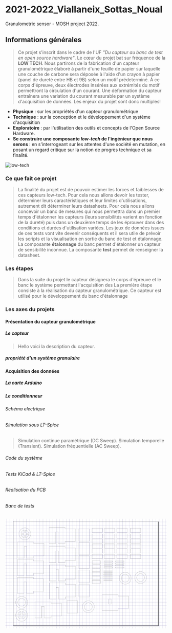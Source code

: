 # 2021-2022_Viallaneix_Sottas_Noual
Granulometric sensor - MOSH project 2022.

## Informations générales
> Ce projet s'inscrit dans le cadre de l'UF _"Du capteur au banc de test en open source hardware"_.
> Le cœur du projet bat sur fréquence de la **LOW TECH**. Nous partirons de la fabrication d'un capteur granulométrique élaboré à partir d'une feuille de papier sur laquelle une couche de carbone sera déposée à l'aide d'un crayon à papier (panel de dureté entre HB et 9B) selon un motif prédeterminé. À ce corps d'épreuve, deux électrodes insérées aux extrémités du motif permettront la circulation d'un courant. Une déformation du capteur entraînera une variation du courant mesurable par un système d'acquisition de données. Les enjeux du projet sont donc multiples!
* **Physique** : sur les propriétés d'un capteur granulométrique
* **Technique** : sur la conception et le développement d'un système d'acquisition
* **Exploratoire** : par l'utilisation des outils et concepts de l'Open Source Hardware.
* **Se construire une composante _low-tech_  de l'ingénieur que nous serons** : en s'interrogeant sur les attentes d'une société en mutation, en posant un regard critique sur la notion de progrès technique et sa finalité.

![low-tech](https://upload.wikimedia.org/wikipedia/commons/e/eb/Infographie_low-tech.jpg)

### Ce que fait ce projet 

> La finalité du projet est de pouvoir estimer les forces et faiblesses de ces capteurs low-tech. Pour cela nous allons devoir les tester, déterminer leurs caractéristiques et leur limites d'utilisations, autrement dit déterminer leurs datasheets.
> Pour cela nous allons concevoir un banc de mesures qui nous permettra dans un premier temps d'étalonner les capteurs (leurs sensibilités varient en fonction de la dureté) puis dans un deuxième temps de les éprouver dans des conditions et durées d'utilisation variées.
> Les jeux de données issues de ces tests vont vite devenir conséquents et il sera utile de prévoir les scripts et la visualisation en sortie du banc de test et étalonnage.
> La composante **étalonnage** du banc permet d'étalonner un capteur de sensibilité inconnue. La composante  **test** permet de renseigner la datasheet.


### Les étapes
> Dans la suite du projet le capteur désignera le corps d'épreuve et le banc le système permettant l'acquisition des 
> La première étape consiste à la réalisation du capteur granulométrique. Ce capteur est utilisé pour le développement du banc d'étalonnage

### Les axes du projets
#### Présentation du capteur granulométrique
##### Le capteur
> Hello voici la description du capteur. 
##### propriété d'un système granulaire
#### Acquisition des données
##### La carte Arduino
##### Le conditionneur
###### Schéma electrique
###### Simulation sous LT-Spice
> Simulation continue paramétrique (DC Sweep).
> Simulation temporelle (Transient).
> Simulation fréquentielle (AC Sweep).

###### Code du système
###### Tests KiCad & LT-Spice
###### Réalisation du PCB
###### Banc de tests
![Dessin 2D du banc de tests](Images/Dessin_bancTest.jpg "Dessin 2D montage banc de test")


